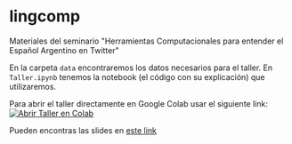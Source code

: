 # lingcomp
Materiales del seminario "Herramientas Computacionales para entender el Español Argentino en Twitter"

En la carpeta `data` encontraremos los datos necesarios para el taller. En `Taller.ipynb` tenemos la notebook (el código con su explicación) que utilizaremos.

Para abrir el taller directamente en Google Colab usar el siguiente link: [![Abrir Taller en Colab](https://colab.research.google.com/assets/colab-badge.svg)](https://colab.research.google.com/github/finiteautomata/lingcomp/blob/master/Taller.ipynb)

Pueden encontras las slides en [este link](https://docs.google.com/presentation/d/1ixlFBNVzTlarzN_IDQ3sz4_9CYkxxaDsOrHf0tTyRBg)
